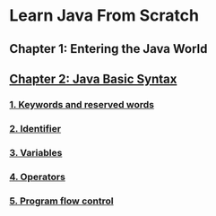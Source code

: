 # Learn Java From Scratch

## Chapter 1: Entering the Java World

## [Chapter 2: Java Basic Syntax](./docs/chapter2.md)

### [1. Keywords and reserved words](./docs/chapter2.md#一关键字和保留字)

### [2. Identifier](./docs/chapter2.md#二标识符)

### [3. Variables](./docs/chapter2.md#三变量)

### [4. Operators](./docs/chapter2.md#四运算符)

### [5. Program flow control](./docs/chapter2.md#五程序流程控制)
